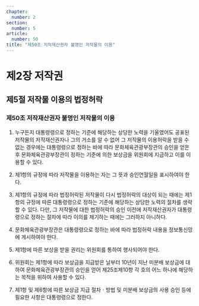```yaml
---
chapter:
  number: 2
section:
  number: 5
article:
  number: 50
title: "제50조 저작재산권자 불명인 저작물의 이용"
---
```


# 제2장 저작권

## 제5절 저작물 이용의 법정허락

### 제50조 저작재산권자 불명인 저작물의 이용

1. 누구든지 대통령령으로 정하는 기준에 해당하는 상당한 노력을 기울였어도 공표된 저작물의 저작재산권자나 그의 거소를 알 수 없어 그 저작물의 이용허락을 받을 수 없는 경우에는 대통령령으로 정하는 바에 따라 문화체육관광부장관의 승인을 얻은 후 문화체육관광부장관이 정하는 기준에 의한 보상금을 위원회에 지급하고 이를 이용할 수 있다.

2. 제1항의 규정에 따라 저작물을 이용하는 자는 그 뜻과 승인연월일을 표시하여야 한다.

3. 제1항의 규정에 따라 법정허락된 저작물이 다시 법정허락의 대상이 되는 때에는 제1항의 규정에 따른 대통령령으로 정하는 기준에 해당하는 상당한 노력의 절차를 생략할 수 있다. 다만, 그 저작물에 대한 법정허락의 승인 이전에 저작재산권자가 대통령령으로 정하는 절차에 따라 이의를 제기하는 때에는 그러하지 아니하다.

4. 문화체육관광부장관은 대통령령으로 정하는 바에 따라 법정허락 내용을 정보통신망에 게시하여야 한다.

5. 제1항에 따른 보상을 받을 권리는 위원회를 통하여 행사되어야 한다.

6. 위원회는 제1항에 따라 보상금을 지급받은 날부터 10년이 지난 미분배 보상금에 대하여 문화체육관광부장관의 승인을 얻어 제25조제10항 각 호의 어느 하나에 해당하는 목적을 위하여 사용할 수 있다.

7. 제1항 및 제6항에 따른 보상금 지급 절차ㆍ방법 및 미분배 보상금의 사용 승인 등에 필요한 사항은 대통령령으로 정한다.
